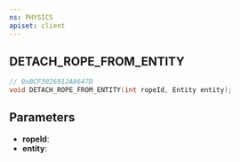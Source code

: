 ```yaml
---
ns: PHYSICS
apiset: client
---
```

## DETACH_ROPE_FROM_ENTITY

```c
// 0xBCF3026912A8647D
void DETACH_ROPE_FROM_ENTITY(int ropeId, Entity entity);
```


## Parameters
* **ropeId**:
* **entity**: